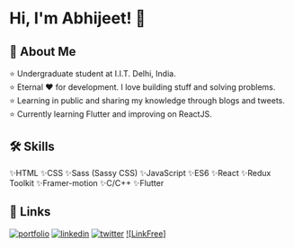 
# Hi, I'm Abhijeet! 👋


## 🚀 About Me
⭐ Undergraduate student at I.I.T. Delhi, India.  
⭐ Eternal ❤️ for development. I love building stuff and solving problems.  
⭐ Learning in public and sharing my knowledge through blogs and tweets.  
⭐ Currently learning Flutter and improving on ReactJS.


## 🛠 Skills
✨HTML ✨CSS ✨Sass (Sassy CSS) ✨JavaScript ✨ES6
✨React ✨Redux Toolkit ✨Framer-motion ✨C/C++ ✨Flutter 


## 🔗 Links
[![portfolio](https://img.shields.io/badge/my_portfolio-000?style=for-the-badge&logo=ko-fi&logoColor=white)](https://abhijeetgautam.netlify.app)
[![linkedin](https://img.shields.io/badge/linkedin-0A66C2?style=for-the-badge&logo=linkedin&logoColor=white)](https://www.linkedin.com/in/abhijeet-gautam-a413b1211/)
[![twitter](https://img.shields.io/badge/twitter-1DA1F2?style=for-the-badge&logo=twitter&logoColor=white)](https://twitter.com/abhijeet_gautam)
[![LinkFree]](https://linkfree.eddiehub.io/Abhijeet-Gautam5702)


